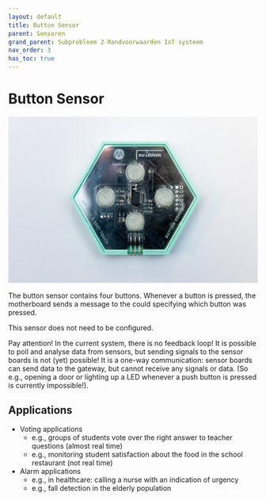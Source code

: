 ```yaml
---
layout: default
title: Button Sensor
parent: Sensoren
grand_parent: Subprobleem 2 Randvoorwaarden IoT systeem
nav_order: 3
has_toc: true
---
```


# Button Sensor


![](../assets/images/button-sensor.jpg)

The button sensor contains four buttons.
Whenever a button is pressed, the motherboard sends a message to the could specifying which button was pressed.

This sensor does not need to be configured.

Pay attention! In the current system, there is no feedback loop! It is possible to poll and analyse data from sensors, but sending signals to the sensor boards is not (yet) possible! It is a one-way communication: sensor boards can send data to the gateway, but cannot receive any signals or data. (So e.g., opening a door or lighting up a LED whenever a push button is pressed is currently impossible!).

## Applications
- Voting applications
	* e.g., groups of students vote over the right answer to teacher questions (almost real time)
	* e.g., monitoring student satisfaction about the food in the school restaurant (not real time)
- Alarm applications
	* e.g., in healthcare: calling a nurse with an indication of urgency
	* e.g., fall detection in the elderly population